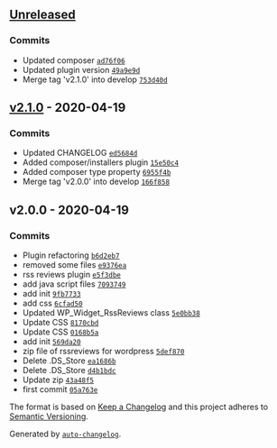 ## [Unreleased](https://github.com/frugan-it/rss-reviews/compare/v2.1.0...HEAD)

### Commits

- Updated composer [`ad76f06`](https://github.com/frugan-it/rss-reviews/commit/ad76f06cbf39ddb4b670affd28b5a937859170da)
- Updated plugin version [`49a9e9d`](https://github.com/frugan-it/rss-reviews/commit/49a9e9dd978a2e847cf0b5b01a7e7865248503cd)
- Merge tag 'v2.1.0' into develop [`753d40d`](https://github.com/frugan-it/rss-reviews/commit/753d40dbe8ae6d025b37b0a20613098817b7e965)

## [v2.1.0](https://github.com/frugan-it/rss-reviews/compare/v2.0.0...v2.1.0) - 2020-04-19

### Commits

- Updated CHANGELOG [`ed5684d`](https://github.com/frugan-it/rss-reviews/commit/ed5684d383ce535292f7721b2579bacaa56da822)
- Added composer/installers plugin [`15e50c4`](https://github.com/frugan-it/rss-reviews/commit/15e50c48443b8781e8ec9eed752ea62538df412a)
- Added composer type property [`6955f4b`](https://github.com/frugan-it/rss-reviews/commit/6955f4be4ddca4070201b7a738d89651d51128b0)
- Merge tag 'v2.0.0' into develop [`166f858`](https://github.com/frugan-it/rss-reviews/commit/166f858c028c7b1fc4255f1467192a6fa28b9ce2)

## v2.0.0 - 2020-04-19

### Commits

- Plugin refactoring [`b6d2eb7`](https://github.com/frugan-it/rss-reviews/commit/b6d2eb757d8126757b71dd6174e3cf1ad213f745)
- removed some files [`e9376ea`](https://github.com/frugan-it/rss-reviews/commit/e9376ea8e7dadfc2fb3db1c6ea441f2ca5155116)
- rss reviews plugin [`e5f3dbe`](https://github.com/frugan-it/rss-reviews/commit/e5f3dbec7489e567656c00505029fb994c7bc897)
- add java script files [`7093749`](https://github.com/frugan-it/rss-reviews/commit/70937492bbb3c06f6c47ff050e95e4ce3c97422d)
- add init [`9fb7733`](https://github.com/frugan-it/rss-reviews/commit/9fb7733b86aaa41a8833214d03edd8f98dc92fd4)
- add css [`6cfad50`](https://github.com/frugan-it/rss-reviews/commit/6cfad50f7666642ee3a8712f748631aa1edf60f7)
- Updated WP_Widget_RssReviews class [`5e0bb38`](https://github.com/frugan-it/rss-reviews/commit/5e0bb383f336258afea41b0cdf87047885a66e14)
- Update CSS [`8170cbd`](https://github.com/frugan-it/rss-reviews/commit/8170cbda3ff255dcb9b24e7ff1c68b1a6992e636)
- Update CSS [`0168b5a`](https://github.com/frugan-it/rss-reviews/commit/0168b5adbc1270ea630361062ec91819d08ad06f)
- add init [`569da20`](https://github.com/frugan-it/rss-reviews/commit/569da202b153b57e29c53ff17be81261be18aaff)
- zip file of rssreviews for wordpress [`5def870`](https://github.com/frugan-it/rss-reviews/commit/5def870bb209749d3f18b920bbd65c5e67634093)
- Delete .DS_Store [`ea1686b`](https://github.com/frugan-it/rss-reviews/commit/ea1686b74a775b84b821f4b501388d4001702625)
- Delete .DS_Store [`d4b1bdc`](https://github.com/frugan-it/rss-reviews/commit/d4b1bdca268587ca147d826d5a2d0806358c847d)
- Update zip [`43a48f5`](https://github.com/frugan-it/rss-reviews/commit/43a48f54586bd345c959535961db96511ddd7b5f)
- first commit [`05a763e`](https://github.com/frugan-it/rss-reviews/commit/05a763efee89dc5b6969e9571ada731b2abe052b)

The format is based on [Keep a Changelog](https://keepachangelog.com/en/1.0.0/)
and this project adheres to [Semantic Versioning](https://semver.org/spec/v2.0.0.html).

Generated by [`auto-changelog`](https://github.com/CookPete/auto-changelog).
